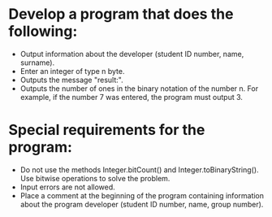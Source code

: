 # Develop a program that does the following:
- Output information about the developer (student ID number, name, surname).
- Enter an integer of type n byte. 
- Outputs the message "result:".
- Outputs the number of ones in the binary notation of the number n. 
For example, if the number 7 was entered, the program must output 3.

# Special requirements for the program:
- Do not use the methods Integer.bitCount() and Integer.toBinaryString(). Use bitwise operations to solve the problem.
- Input errors are not allowed.
- Place a comment at the beginning of the program containing information about the program developer (student ID number, name, group number).
